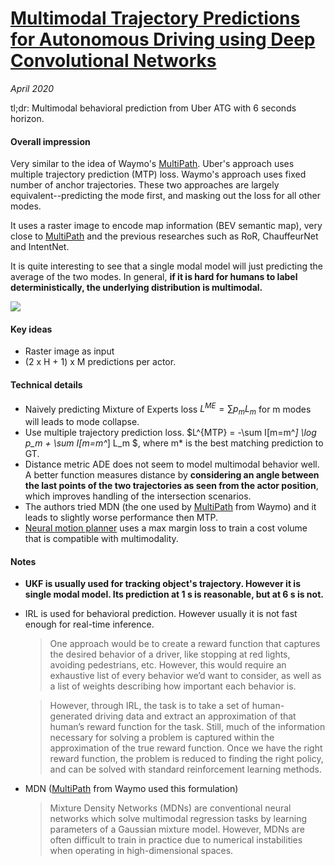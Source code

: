# [Multimodal Trajectory Predictions for Autonomous Driving using Deep Convolutional Networks](https://arxiv.org/abs/1809.10732)

_April 2020_

tl;dr: Multimodal behavioral prediction from Uber ATG with 6 seconds horizon.

#### Overall impression
Very similar to the idea of Waymo's [MultiPath](multipath.md). Uber's approach uses multiple trajectory prediction (MTP) loss. Waymo's approach uses fixed number of anchor trajectories. These two approaches are largely equivalent--predicting the mode first, and masking out the loss for all other modes. 

It uses a raster image to encode map information (BEV semantic map), very close to [MultiPath](multipath.md) and the previous researches such as RoR, ChauffeurNet and IntentNet.

It is quite interesting to see that a single modal model will just predicting the average of the two modes. In general, **if it is hard for humans to label deterministically, the underlying distribution is multimodal.**

![](https://cdn-images-1.medium.com/max/1440/1*utzVKtZOa_BDBL8GBd6XoA.png)

#### Key ideas
- Raster image as input
- (2 x H + 1) x M predictions per actor. 

#### Technical details
- Naively predicting Mixture of Experts loss $L^{ME} = \sum p_m L_m$ for m modes will leads to mode collapse. 
- Use multiple trajectory prediction loss. $L^{MTP} = -\sum I[m=m^*] \log p_m + \sum I[m=m^*] L_m $, where m* is the best matching prediction to GT.
-  Distance metric ADE does not seem to model multimodal behavior well. A better function measures distance by **considering an angle between the last
points of the two trajectories as seen from the actor position**, which improves handling of the intersection scenarios.
- The authors tried MDN (the one used by [MultiPath](multipath.md) from Waymo) and it leads to slightly worse performance then MTP. 
- [Neural motion planner](nmp.md) uses a max margin loss to train a cost volume that is compatible with multimodality.

#### Notes
- **UKF is usually used for tracking object's trajectory. However it is single modal model. Its prediction at 1 s is reasonable, but at 6 s is not.**
- IRL is used for behavioral prediction. However usually it is not fast enough for real-time inference.

	> One approach would be to create a reward function that captures the desired behavior of a driver, like stopping at red lights, avoiding pedestrians, etc. However, this would require an exhaustive list of every behavior we’d want to consider, as well as a list of weights describing how important each behavior is. 
	
	> However, through IRL, the task is to take a set of human-generated driving data and extract an approximation of that human’s reward function for the task. Still, much of the information necessary for solving a problem is captured within the approximation of the true reward function. Once we have the right reward function, the problem is reduced to finding the right policy, and can be solved with standard reinforcement learning methods.
- MDN ([MultiPath](multipath.md) from Waymo used this formulation)

	>	Mixture Density Networks (MDNs) are conventional neural networks which solve multimodal regression tasks by learning parameters of a Gaussian mixture model. However, MDNs are often difficult to train in practice due to numerical instabilities when operating in high-dimensional spaces.


